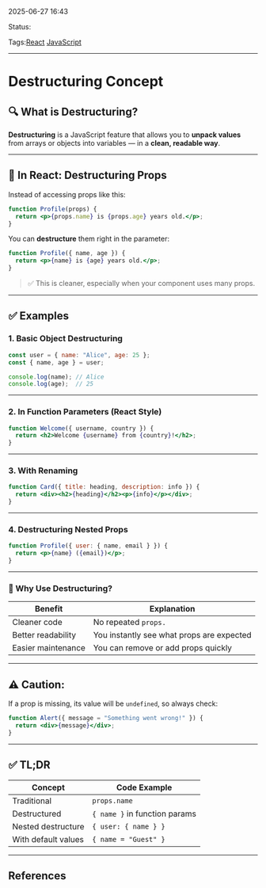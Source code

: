 
2025-06-27 16:43

Status:

Tags:[React](3%20-%20Tags/React.md) [JavaScript](3%20-%20Tags/JavaScript.md)

---
# Destructuring Concept

## 🔍 What is Destructuring?

**Destructuring** is a JavaScript feature that allows you to **unpack values** from arrays or objects into variables — in a **clean, readable way**.

---

## 🧱 In React: Destructuring Props

Instead of accessing props like this:

```jsx
function Profile(props) {
  return <p>{props.name} is {props.age} years old.</p>;
}
```

You can **destructure** them right in the parameter:

```jsx
function Profile({ name, age }) {
  return <p>{name} is {age} years old.</p>;
}
```

> ✅ This is cleaner, especially when your component uses many props.

---

## ✅ Examples

### 1. **Basic Object Destructuring**

```js
const user = { name: "Alice", age: 25 };
const { name, age } = user;

console.log(name); // Alice
console.log(age);  // 25
```

---

### 2. **In Function Parameters (React Style)**

```jsx
function Welcome({ username, country }) {
  return <h2>Welcome {username} from {country}!</h2>;
}
```

---

### 3. **With Renaming**

```jsx
function Card({ title: heading, description: info }) {
  return <div><h2>{heading}</h2><p>{info}</p></div>;
}
```

---

### 4. **Destructuring Nested Props**

```jsx
function Profile({ user: { name, email } }) {
  return <p>{name} ({email})</p>;
}
```

---

### 🧠 Why Use Destructuring?

| Benefit            | Explanation                               |
| ------------------ | ----------------------------------------- |
| Cleaner code       | No repeated `props.`                      |
| Better readability | You instantly see what props are expected |
| Easier maintenance | You can remove or add props quickly       |

---

## ⚠️ Caution:

If a prop is missing, its value will be `undefined`, so always check:

```jsx
function Alert({ message = "Something went wrong!" }) {
  return <div>{message}</div>;
}
```

---

## ✅ TL;DR

|Concept|Code Example|
|---|---|
|Traditional|`props.name`|
|Destructured|`{ name }` in function params|
|Nested destructure|`{ user: { name } }`|
|With default values|`{ name = "Guest" }`|



---
## References
